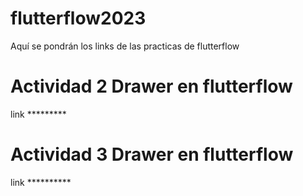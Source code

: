 # flutterflow2023
Aquí se pondrán los links de las practicas de flutterflow

# Actividad 2 Drawer en flutterflow
link *********

# Actividad 3 Drawer en flutterflow
link **********
